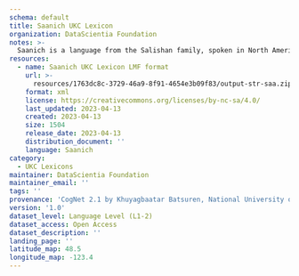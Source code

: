 ```yaml
---
schema: default
title: Saanich UKC Lexicon
organization: DataScientia Foundation
notes: >-
  Saanich is a language from the Salishan family, spoken in North America. The UKC Lexicon of Saanich is represented as a lexico-semantic network. It consists of words, word senses, synsets, as well as sense-level and synset-level relationships.
resources:
  - name: Saanich UKC Lexicon LMF format
    url: >-
      resources/1763dc8c-3729-46a9-8f91-4654e3b09f83/output-str-saa.zip
    format: xml
    license: https://creativecommons.org/licenses/by-nc-sa/4.0/
    last_updated: 2023-04-13
    created: 2023-04-13
    size: 1504
    release_date: 2023-04-13
    distribution_document: ''
    language: Saanich
category:
  - UKC Lexicons
maintainer: DataScientia Foundation
maintainer_email: ''
tags: ''
provenance: 'CogNet 2.1 by Khuyagbaatar Batsuren, National University of Mongolia (http://cognet.ukc.disi.unitn.it); Native Languages of the Americas 2021.11. by Laura Redish and Orrin Lewis (http://www.native-languages.org); Princeton WordNet 2.1 by Princeton University (https://wordnet.princeton.edu)'
version: '1.0'
dataset_level: Language Level (L1-2)
dataset_access: Open Access
dataset_description: ''
landing_page: ''
latitude_map: 48.5
longitude_map: -123.4
---
```

